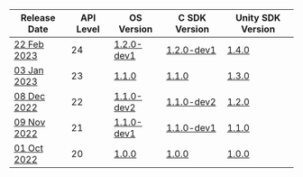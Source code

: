 | Release Date                                                               | API Level | OS Version                                                          | C SDK Version                                                        | Unity SDK Version                                                     |
| -------------------------------------------------------------------------- | --------- | ------------------------------------------------------------------- | -------------------------------------------------------------------- | --------------------------------------------------------------------- |
| [22 Feb 2023](/docs/releases/release-2023-february/february-release-notes) | 24        | [1.2.0-dev1](/docs/releases/release-2023-february/os-release-notes) | [1.2.0-dev1](/docs/releases/release-2023-february/sdk-release-notes) | [1.4.0](/docs/releases/release-2023-february/unity-sdk-release-notes) |
| [03 Jan 2023](/docs/releases/release-2023-january/january-release-notes)   | 23        | [1.1.0](/docs/releases/release-2023-january/os-release-notes)       | [1.1.0](/docs/releases/release-2023-january/sdk-release-notes)       | [1.3.0](/docs/releases/release-2023-january/unity-sdk-release-notes)  |
| [08 Dec 2022](/docs/releases/release-2022-december/december-release-notes) | 22        | [1.1.0-dev2](/docs/releases/release-2022-december/os-release-notes) | [1.1.0-dev2](/docs/releases/release-2022-december/sdk-release-notes) | [1.2.0](/docs/releases/release-2022-december/unity-sdk-release-notes) |
| [09 Nov 2022](/docs/releases/release-2022-november/november-release-notes) | 21        | [1.1.0-dev1](/docs/releases/release-2022-november/os-release-notes) | [1.1.0-dev1](/docs/releases/release-2022-november/sdk-release-notes) | [1.1.0](/docs/releases/release-2022-november/unity-sdk-release-notes) |
| [01 Oct 2022](/docs/releases/release-2022-october/october-release-notes)   | 20        | [1.0.0](/docs/releases/release-2022-october/os-release-notes)       | [1.0.0](/docs/releases/release-2022-october/sdk-release-notes)       | [1.0.0](/docs/releases/release-2022-october/unity-sdk-release-notes)  |

